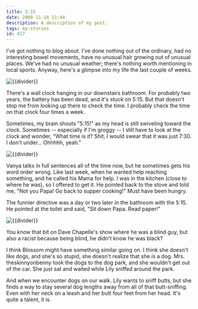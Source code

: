 ```yaml
---
title: 5:15
date: 2008-11-18 11:44
description: A description of my post.
tags: my-stories
id: 417
---
```

I've got nothing to blog about.  I've done nothing out of the ordinary, had no interesting bowel movements, have no unusual hair growing out of unusual places.  We've had no unusual weather; there's nothing worth mentioning in local sports.  Anyway, here's a glimpse into my life the last couple of weeks.

<p><img src="/img/greenline.gif" class="greenline" alt="{{divider}}" /></p>
There's a wall clock hanging in our downstairs bathroom.  For probably two years, the battery has been dead, and it's stuck on 5:15.  But that doesn't stop me from looking up there to check the time.  I probably check the time on that clock four times a week.

Sometimes, my brain shouts "5:15!" as my head is still swiveling toward the clock.  Sometimes -- especially if I'm groggy -- I still have to look at the clock and wonder, "What time is it?  Shit, I would swear that it was just 7:30.  I don't under...  Ohhhhh, yeah."

<p><img src="/img/greenline.gif" class="greenline" alt="{{divider}}" /></p>
Vanya talks in full sentences all of the time now, but he sometimes gets his word order wrong.  Like last week, when he wanted help reaching something, and he called his Mama for help.  I was in the kitchen (close to where he was), so I offered to get it.  He pointed back to the stove and told me, "Not you Papa!  Go back to supper cooking!"  Must have been hungry.

The funnier directive was a day or two later in the bathroom with the 5:15.  He pointed at the toilet and said, "Sit down Papa.  Read paper!"

<p><img src="/img/greenline.gif" class="greenline" alt="{{divider}}" /></p>
You know that bit on Dave Chapelle's show where he was a blind guy, but also a racist because being blind, he didn't know he was black?

I think Blossom might have something similar going on.  I think she doesn't like dogs, and she's so stupid, she doesn't realize that she *is* a dog.  Mrs. theskinnyonbenny took the dogs to the dog park, and she wouldn't get out of the car.  She just sat and waited while Lily sniffed around the park.

And when we encounter dogs on our walk.  Lily wants to sniff butts, but she finds a way to stay several dog lengths away from all of that butt-sniffing.  Even with her neck on a leash and her butt four feet from her head.  It's quite a talent, it is.
